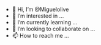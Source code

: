 - 👋 Hi, I’m @Miguelolive
- 👀 I’m interested in ...
- 🌱 I’m currently learning ...
- 💞️ I’m looking to collaborate on ...
- 📫 How to reach me ...

<!---
Miguelolive/Miguelolive is a ✨ special ✨ repository because its `README.md` (this file) appears on your GitHub profile.
You can click the Preview link to take a look at your changes.
--->
